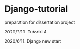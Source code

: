 # Django-tutorial
preparation for dissertation project

2020/3/10. Tutorial 4 

2020/6/11. Django new start
